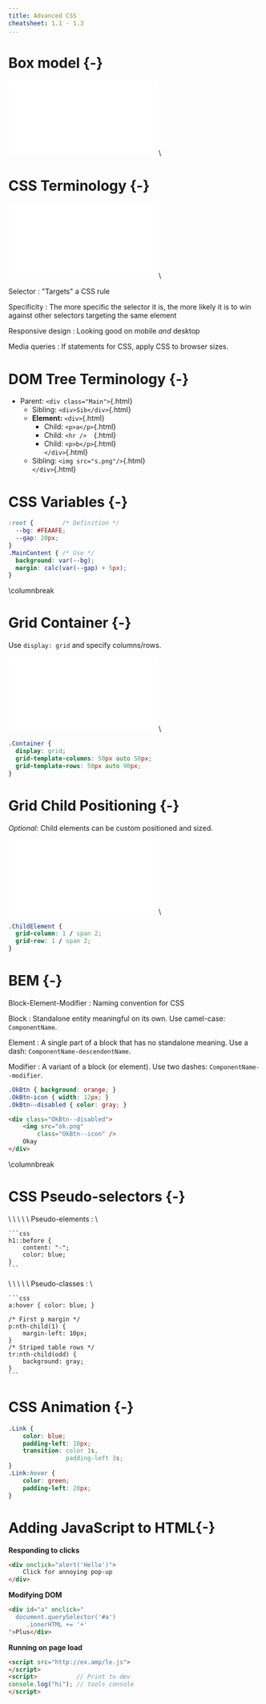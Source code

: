 ```yaml
---
title: Advanced CSS
cheatsheet: 1.1 - 1.3
...
```



# Box model {-}


![CSS Rule](./kickstart-frontend/images/box_model_diagram.pdf)\ 


# CSS Terminology {-}


![CSS Rule](./kickstart-backend/images/anatomy_of_css_cmu.pdf)\ 

Selector
:    "Targets" a CSS rule

Specificity
:    The more specific the selector it is, the more likely it is to win against
other selectors targeting the same element

Responsive design
:    Looking good on mobile *and* desktop

Media queries
:    If statements for CSS, apply CSS to browser sizes.


# DOM Tree Terminology {-}

* Parent: `<div class="Main">`{.html}
    * Sibling: `<div>Sib</div>`{.html}
    * **Element:** `<div>`{.html}
        * Child: `<p>a</p>`{.html}
        * Child: `<hr />  `{.html}
        * Child: `<p>b</p>`{.html}\
        `</div>`{.html}
    * Sibling: `<img src="s.png"/>`{.html}\
      `</div>`{.html}



# CSS Variables {-}

```css
:root {        /* Definition */
  --bg: #FEAAFE;
  --gap: 20px;
}
.MainContent { /* Use */
  background: var(--bg);
  margin: calc(var(--gap) + 5px);
}
```

\columnbreak

# Grid Container {-}

Use `display: grid` and specify columns/rows.

![Grid Example](./kickstart-frontend/images/grid_template_example.pdf)\ 

```css
.Container {
  display: grid;
  grid-template-columns: 50px auto 50px;
  grid-template-rows: 50px auto 90px;
}
```

# Grid Child Positioning {-}

*Optional:* Child elements can be custom positioned and sized.

![Grid Example](./kickstart-frontend/images/grid_child_example.pdf)\ 

```css
.ChildElement {
  grid-column: 1 / span 2;
  grid-row: 1 / span 2;
}
```

# BEM {-}


Block-Element-Modifier
:    Naming convention for CSS

Block
:    Standalone entity meaningful on its own. Use camel-case: `ComponentName`.

Element
:    A single part of a block that has no standalone meaning. Use a dash:
`ComponentName-descendentName`.


Modifier
:    A variant of a block (or element). Use two dashes:
`ComponentName--modifier`.


```css
.OkBtn { background: orange; }
.OkBtn-icon { width: 12px; }
.OkBtn--disabled { color: gray; }
```

```html
<div class="OkBtn--disabled">
    <img src="ok.png"
        class="OkBtn--icon" />
    Okay
</div>
```

\columnbreak


# CSS Pseudo-selectors {-}

\ \ \ \ \ Pseudo-elements
:   \ 

    ```css
    h1::before {
        content: "-";
        color: blue;
    }
    ```


\ \ \ \ \ Pseudo-classes
:   \ 

    ```css
    a:hover { color: blue; }

    /* First p margin */
    p:nth-child(1) {
        margin-left: 10px;
    }
    /* Striped table rows */
    tr:nth-child(odd) {
        background: gray;
    }
    ```

# CSS Animation {-}

```css
.Link {
    color: blue;
    padding-left: 10px;
    transition: color 1s,
                padding-left 3s;
}
.Link:hover {
    color: green;
    padding-left: 20px;
}
```

# Adding JavaScript to HTML{-}

**Responding to clicks**

```html
<div onclick="alert('Hello')">
    Click for annoying pop-up
</div>
```

**Modifying DOM**

```html
<div id="a" onclick="
  document.querySelector('#a')
     .innerHTML += '+'
">Plus</div>
```

**Running on page load**

```html
<script src="http://ex.amp/le.js">
</script>
<script>           // Print to dev
console.log("hi"); // tools console
</script>
```



